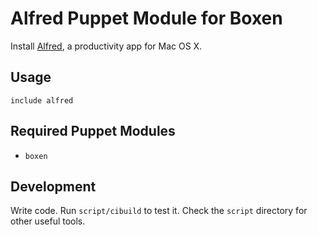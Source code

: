 # Alfred Puppet Module for Boxen

Install [Alfred](http://www.alfredapp.com), a productivity app for Mac OS X.

## Usage

```puppet
include alfred
```

## Required Puppet Modules

* `boxen`

## Development

Write code. Run `script/cibuild` to test it. Check the `script`
directory for other useful tools.
